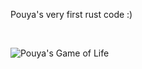 
Pouya's very first rust code :)

<br>

![Pouya's Game of Life](https://user-images.githubusercontent.com/2157285/126227756-48f0b1d2-ced7-46b2-b7db-2d689e7f7889.gif)